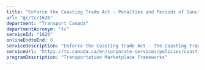 ```yaml
---
title: "Enforce the Coasting Trade Act - Penalties and Periods of Sanction"
url: "gc/tc/1626"
department: "Transport Canada"
departmentAcronym: "tc"
serviceId: "1626"
onlineEndtoEnd: 0
serviceDescription: "Enforce the Coasting Trade Act - The Coasting Trade Act reserves Canadian coasting trade to Canadian vessels and provides for access to foreign ships when a suitable Canadian ship in not available.  The Director, Seaway and Domestic Shipping Policy is the designated enforcement officer for the legislation."
serviceUrl: "https://tc.canada.ca/en/corporate-services/policies/coasting-trade-canada"
programDescription: "Transportation Marketplace Frameworks"
---
```

